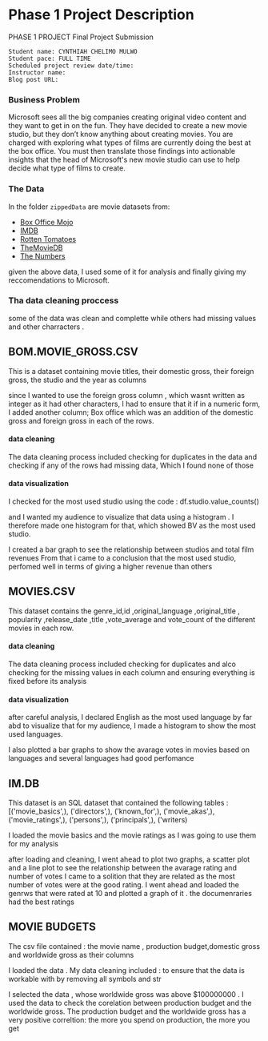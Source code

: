 # Phase 1 Project Description
PHASE 1 PROJECT
Final Project Submission

    Student name: CYNTHIAH CHELIMO MULWO
    Student pace: FULL TIME
    Scheduled project review date/time:
    Instructor name:
    Blog post URL:


### Business Problem

Microsoft sees all the big companies creating original video content and they want to get in on the fun. They have decided to create a new movie studio, but they don’t know anything about creating movies. You are charged with exploring what types of films are currently doing the best at the box office. You must then translate those findings into actionable insights that the head of Microsoft's new movie studio can use to help decide what type of films to create.

### The Data

In the folder `zippedData` are movie datasets from:

* [Box Office Mojo](https://www.boxofficemojo.com/)
* [IMDB](https://www.imdb.com/)
* [Rotten Tomatoes](https://www.rottentomatoes.com/)
* [TheMovieDB](https://www.themoviedb.org/)
* [The Numbers](https://www.the-numbers.com/)

given the above data, I used some of it for analysis and finally giving my reccomendations to Microsoft.

### Tha data cleaning proccess

some of the data was clean and complette while others had missing values and other charracters .
 
## BOM.MOVIE_GROSS.CSV

This is a dataset containing movie titles, their domestic gross, their foreign gross, the studio and the year as columns
 
 since I wanted to use the foreign gross column , which wasnt written as integer as it had other characters, I had to ensure that it if in a numeric form, I added another column; Box office which was an addition of the domestic gross and foreign gross in each of the rows.
 #### data cleaning
  The data cleaning process included checking for duplicates in the data and checking if any of the rows had missing data, Which I found none of those
 
 #### data visualization
 
 I checked for the most used studio using the code :
 df.studio.value_counts()
 
 and I wanted my audience to visualize that data using a histogram . I therefore made one histogram for that, which showed BV as the most used studio.
 
 I created a bar graph to see the relationship between studios and total film revenues
From that i came to a conclusion that the most used studio, perfomed well in terms of giving a higher revenue than others

## MOVIES.CSV

This dataset contains the genre_id,id ,original_language ,original_title , popularity ,release_date ,title ,vote_average and 	vote_count of the different movies in each row.

#### data cleaning

 The data cleaning process included checking for duplicates and alco checking for the missing values in each column
  and ensuring everything is fixed before its analysis
  
  #### data visualization
  after careful analysis, I declared English as the most used language by far abd to visualize that for my audience, I made a histogram to show the most used languages.
  
  I also plotted a bar graphs to show the avarage votes in movies based on languages and several languages had good perfomance
  
  ## IM.DB
  This dataset is an SQL dataset that contained the following tables :
  [('movie_basics',),
 ('directors',),
 ('known_for',),
 ('movie_akas',),
 ('movie_ratings',),
 ('persons',),
 ('principals',),
 ('writers)
 
 I loaded the movie basics and the movie ratings as I was going to use them for my analysis
 
after loading and cleaning, I went ahead to plot two graphs, a scatter plot and a line plot to see the relationship between the avarage rating and number of votes
I came to a solition that they are related as the most number of votes were at the good rating.
I went ahead and loaded the genrws that were rated at 10 and plotted a graph of it . the documenraries had the best ratings

## MOVIE BUDGETS
The csv file contained : the movie name , production budget,domestic gross and worldwide gross as their columns

I loaded the data .
My data cleaning included : to ensure that the data is workable with by removing all symbols and str

I selected the data , whose worldwide gross was above $100000000 . 
I used the data to check the corelation between production budget and the worldwide gross.
The production budget and the worldwide gross has a very positive correltion: the more you spend on production, the more you get

